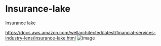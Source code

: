 # Insurance-lake
Insurance lake

https://docs.aws.amazon.com/wellarchitected/latest/financial-services-industry-lens/insurance-lake.html
![image](https://github.com/venkatabinary/Insurance-lake/assets/96198186/c92b8c7f-b8d6-4140-ad6b-eca876cccae8)
